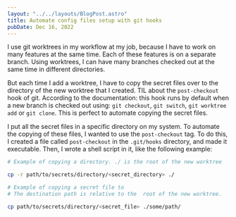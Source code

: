 ```yaml
---
layout: "../../layouts/BlogPost.astro"
title: Automate config files setup with git hooks
pubDate: Dec 16, 2022
---
```

I use git worktrees in my workflow at my job, because I have to work on many features at the same time. Each of these features is on a separate branch. Using worktrees, I can have many branches
checked out at the same time in different directories.

But each time I add a worktree, I have to copy the secret files over to the directory of the new worktree that I created. TIL about the `post-checkout` hook of git. According to the documentation: 
this hook runs by default when a new branch is checked out using:
`git checkout`, `git switch`, `git worktree add`  or `git clone`. This is perfect to automate copying the secret files.

I put all the secret files in a specific directory on my system. To automate the copying of these files, I wanted to use the `post-checkout` tag. To do this, I created a file called `post-checkout` in the `.git/hooks` directory, and made it executable. Then, I wrote a shell script in it, like the following example:

```sh
# Example of copying a directory. ./ is the root of the new worktree

cp -r path/to/secrets/directory/<secret_directory> ./

# Example of copying a secret file to 
# The destination path is relative to the  root of the new worktree.

cp path/to/secrets/directory/<secret_file> ./some/path/
```
